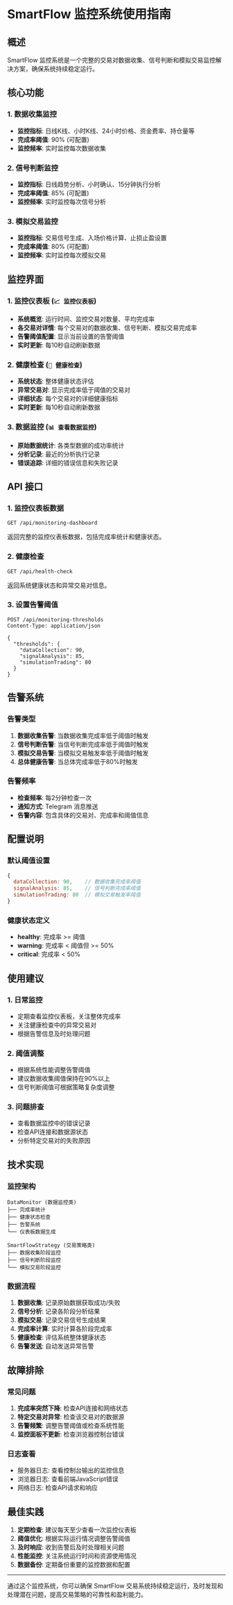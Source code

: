 # SmartFlow 监控系统使用指南

## 概述

SmartFlow 监控系统是一个完整的交易对数据收集、信号判断和模拟交易监控解决方案，确保系统持续稳定运行。

## 核心功能

### 1. 数据收集监控
- **监控指标**: 日线K线、小时K线、24小时价格、资金费率、持仓量等
- **完成率阈值**: 90% (可配置)
- **监控频率**: 实时监控每次数据收集

### 2. 信号判断监控
- **监控指标**: 日线趋势分析、小时确认、15分钟执行分析
- **完成率阈值**: 85% (可配置)
- **监控频率**: 实时监控每次信号分析

### 3. 模拟交易监控
- **监控指标**: 交易信号生成、入场价格计算、止损止盈设置
- **完成率阈值**: 80% (可配置)
- **监控频率**: 实时监控每次模拟交易

## 监控界面

### 1. 监控仪表板 (`📈 监控仪表板`)
- **系统概览**: 运行时间、监控交易对数量、平均完成率
- **各交易对详情**: 每个交易对的数据收集、信号判断、模拟交易完成率
- **告警阈值配置**: 显示当前设置的告警阈值
- **实时更新**: 每10秒自动刷新数据

### 2. 健康检查 (`🏥 健康检查`)
- **系统状态**: 整体健康状态评估
- **异常交易对**: 显示完成率低于阈值的交易对
- **详细状态**: 每个交易对的详细健康指标
- **实时更新**: 每10秒自动刷新数据

### 3. 数据监控 (`📊 查看数据监控`)
- **原始数据统计**: 各类型数据的成功率统计
- **分析记录**: 最近的分析执行记录
- **错误追踪**: 详细的错误信息和失败记录

## API 接口

### 1. 监控仪表板数据
```
GET /api/monitoring-dashboard
```
返回完整的监控仪表板数据，包括完成率统计和健康状态。

### 2. 健康检查
```
GET /api/health-check
```
返回系统健康状态和异常交易对信息。

### 3. 设置告警阈值
```
POST /api/monitoring-thresholds
Content-Type: application/json

{
  "thresholds": {
    "dataCollection": 90,
    "signalAnalysis": 85,
    "simulationTrading": 80
  }
}
```

## 告警系统

### 告警类型
1. **数据收集告警**: 当数据收集完成率低于阈值时触发
2. **信号判断告警**: 当信号判断完成率低于阈值时触发
3. **模拟交易告警**: 当模拟交易触发率低于阈值时触发
4. **总体健康告警**: 当总体完成率低于80%时触发

### 告警频率
- **检查频率**: 每2分钟检查一次
- **通知方式**: Telegram 消息推送
- **告警内容**: 包含具体的交易对、完成率和阈值信息

## 配置说明

### 默认阈值设置
```javascript
{
  dataCollection: 90,    // 数据收集完成率阈值
  signalAnalysis: 85,    // 信号判断完成率阈值
  simulationTrading: 80  // 模拟交易触发率阈值
}
```

### 健康状态定义
- **healthy**: 完成率 >= 阈值
- **warning**: 完成率 < 阈值但 >= 50%
- **critical**: 完成率 < 50%

## 使用建议

### 1. 日常监控
- 定期查看监控仪表板，关注整体完成率
- 关注健康检查中的异常交易对
- 根据告警信息及时处理问题

### 2. 阈值调整
- 根据系统性能调整告警阈值
- 建议数据收集阈值保持在90%以上
- 信号判断阈值可根据策略复杂度调整

### 3. 问题排查
- 查看数据监控中的错误记录
- 检查API连接和数据源状态
- 分析特定交易对的失败原因

## 技术实现

### 监控架构
```
DataMonitor (数据监控类)
├── 完成率统计
├── 健康状态检查
├── 告警系统
└── 仪表板数据生成

SmartFlowStrategy (交易策略类)
├── 数据收集阶段监控
├── 信号判断阶段监控
└── 模拟交易阶段监控
```

### 数据流程
1. **数据收集**: 记录原始数据获取成功/失败
2. **信号分析**: 记录各阶段分析结果
3. **模拟交易**: 记录交易信号生成结果
4. **完成率计算**: 实时计算各阶段完成率
5. **健康检查**: 评估系统整体健康状态
6. **告警发送**: 自动发送异常告警

## 故障排除

### 常见问题
1. **完成率突然下降**: 检查API连接和网络状态
2. **特定交易对异常**: 检查该交易对的数据源
3. **告警频繁**: 调整告警阈值或检查系统性能
4. **监控面板不更新**: 检查浏览器控制台错误

### 日志查看
- 服务器日志: 查看控制台输出的监控信息
- 浏览器日志: 查看前端JavaScript错误
- 网络日志: 检查API请求和响应

## 最佳实践

1. **定期检查**: 建议每天至少查看一次监控仪表板
2. **阈值优化**: 根据实际运行情况调整告警阈值
3. **及时响应**: 收到告警后及时处理相关问题
4. **性能监控**: 关注系统运行时间和资源使用情况
5. **数据备份**: 定期备份重要的监控数据和配置

---

通过这个监控系统，你可以确保 SmartFlow 交易系统持续稳定运行，及时发现和处理潜在问题，提高交易策略的可靠性和盈利能力。
